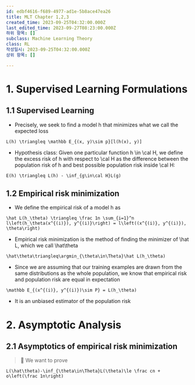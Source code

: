 ```yaml
---
id: edbf4616-f689-4977-ad1e-5b8ace47ea26
title: MLT Chapter 1,2,3
created_time: 2023-09-25T04:32:00.000Z
last_edited_time: 2023-09-27T08:23:00.000Z
하위 항목: []
subclass: Machine Learning Theory
class: RL
작성일시: 2023-09-25T04:32:00.000Z
상위 항목: []

---
```


# 1. Supervised Learning Formulations

## 1.1 Supervised Learning

*   Precisely, we seek to find a model h that minimizes what we call the expected loss

  ```undefined
  L(h) \triangleq \mathbb E_{(x, y)\sim p}[l(h(x), y)]
  ```

*   Hypothesis class: Given one particular function h \in \cal H, we define the excess risk of h with respect to \cal H as the difference between the population risk of h and best possible population risk inside \cal H:

  ```undefined
  E(h) \triangleq L(h) - \inf_{g\in\cal H}L(g)
  ```

## 1.2 Empirical risk minimization

*   We define the empirical risk of a model h as

  ```undefined
  \hat L(h_\theta) \triangleq \frac 1n \sum_{i=1}^n l\left(h_\theta(x^{(i)}), y^{(i)}\right) = l\left((x^{(i)}, y^{(i)}), \theta\right)
  ```

*   Empirical risk minimization is the method of finding the minimizer of \hat L, which we call \hat\theta

  ```undefined
  \hat\theta\triangleq\argmin_{\theta\in\Theta}\hat L(h_\theta)
  ```

*   Since we are assuming that our training examples are drawn from the same distributions as the whole population, we know that empirical risk and population risk are equal in expectation

  ```undefined
  \mathbb E_{(x^{(i)}, y^{(i)})\sim P} = L(h_\theta)
  ```

*   It is an unbiased estimator of the population risk

# 2. Asymptotic Analysis

## 2.1 Asymptotics of empirical risk minimization

> 📖 We want to prove

  ```undefined
  L(\hat\theta)-\inf_{\theta\in\Theta}L(\theta)\le \frac cn + o\left(\frac 1n\right)
  ```
